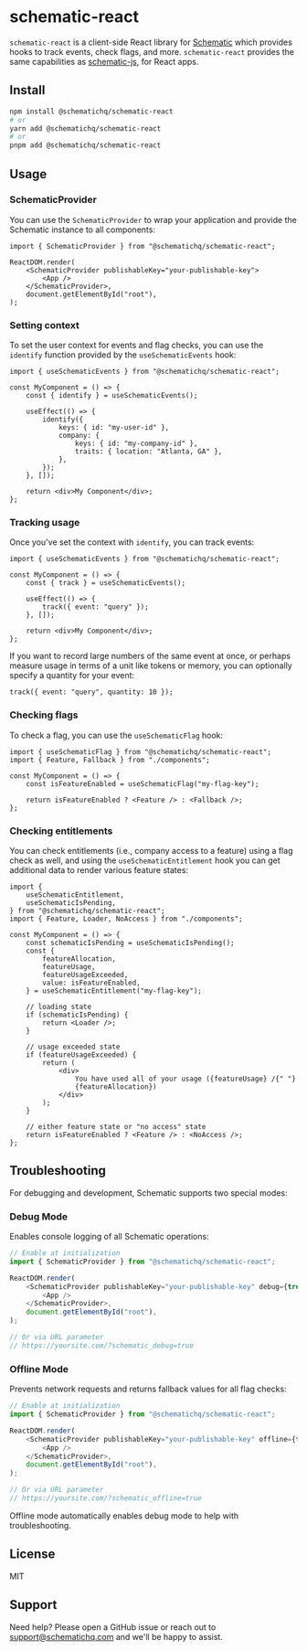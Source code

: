 # schematic-react

`schematic-react` is a client-side React library for [Schematic](https://schematichq.com) which provides hooks to track events, check flags, and more. `schematic-react` provides the same capabilities as [schematic-js](https://github.com/schematichq/schematic-js/tree/main/js), for React apps.

## Install

```bash
npm install @schematichq/schematic-react
# or
yarn add @schematichq/schematic-react
# or
pnpm add @schematichq/schematic-react
```

## Usage

### SchematicProvider

You can use the `SchematicProvider` to wrap your application and provide the Schematic instance to all components:

```tsx
import { SchematicProvider } from "@schematichq/schematic-react";

ReactDOM.render(
    <SchematicProvider publishableKey="your-publishable-key">
        <App />
    </SchematicProvider>,
    document.getElementById("root"),
);
```

### Setting context

To set the user context for events and flag checks, you can use the `identify` function provided by the `useSchematicEvents` hook:

```tsx
import { useSchematicEvents } from "@schematichq/schematic-react";

const MyComponent = () => {
    const { identify } = useSchematicEvents();

    useEffect(() => {
        identify({
            keys: { id: "my-user-id" },
            company: {
                keys: { id: "my-company-id" },
                traits: { location: "Atlanta, GA" },
            },
        });
    }, []);

    return <div>My Component</div>;
};
```

### Tracking usage

Once you've set the context with `identify`, you can track events:

```tsx
import { useSchematicEvents } from "@schematichq/schematic-react";

const MyComponent = () => {
    const { track } = useSchematicEvents();

    useEffect(() => {
        track({ event: "query" });
    }, []);

    return <div>My Component</div>;
};
```

If you want to record large numbers of the same event at once, or perhaps measure usage in terms of a unit like tokens or memory, you can optionally specify a quantity for your event:

```tsx
track({ event: "query", quantity: 10 });
```

### Checking flags

To check a flag, you can use the `useSchematicFlag` hook:

```tsx
import { useSchematicFlag } from "@schematichq/schematic-react";
import { Feature, Fallback } from "./components";

const MyComponent = () => {
    const isFeatureEnabled = useSchematicFlag("my-flag-key");

    return isFeatureEnabled ? <Feature /> : <Fallback />;
};
```

### Checking entitlements

You can check entitlements (i.e., company access to a feature) using a flag check as well, and using the `useSchematicEntitlement` hook you can get additional data to render various feature states:

```tsx
import {
    useSchematicEntitlement,
    useSchematicIsPending,
} from "@schematichq/schematic-react";
import { Feature, Loader, NoAccess } from "./components";

const MyComponent = () => {
    const schematicIsPending = useSchematicIsPending();
    const {
        featureAllocation,
        featureUsage,
        featureUsageExceeded,
        value: isFeatureEnabled,
    } = useSchematicEntitlement("my-flag-key");

    // loading state
    if (schematicIsPending) {
        return <Loader />;
    }

    // usage exceeded state
    if (featureUsageExceeded) {
        return (
            <div>
                You have used all of your usage ({featureUsage} /{" "}
                {featureAllocation})
            </div>
        );
    }

    // either feature state or "no access" state
    return isFeatureEnabled ? <Feature /> : <NoAccess />;
};
```

## Troubleshooting

For debugging and development, Schematic supports two special modes:

### Debug Mode

Enables console logging of all Schematic operations:

```typescript
// Enable at initialization
import { SchematicProvider } from "@schematichq/schematic-react";

ReactDOM.render(
    <SchematicProvider publishableKey="your-publishable-key" debug={true}>
        <App />
    </SchematicProvider>,
    document.getElementById("root"),
);

// Or via URL parameter
// https://yoursite.com/?schematic_debug=true
```

### Offline Mode

Prevents network requests and returns fallback values for all flag checks:

```typescript
// Enable at initialization
import { SchematicProvider } from "@schematichq/schematic-react";

ReactDOM.render(
    <SchematicProvider publishableKey="your-publishable-key" offline={true}>
        <App />
    </SchematicProvider>,
    document.getElementById("root"),
);

// Or via URL parameter
// https://yoursite.com/?schematic_offline=true
```

Offline mode automatically enables debug mode to help with troubleshooting.


## License

MIT

## Support

Need help? Please open a GitHub issue or reach out to [support@schematichq.com](mailto:support@schematichq.com) and we'll be happy to assist.

